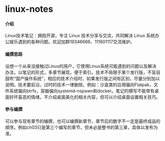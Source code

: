# linux-notes

#### 介绍
Linux技术笔记：拥抱开源，专注 Linux 技术分享与交流，共同解决 Linux 系统办公娱乐遇到的各种问题。欢迎加群19346666、111601117交流维护。

#### 编撰思路
设想一个从来没接触过Linux的用户，它使用Linux系统可能遇到的问题以及解决办法，以笔记的形式，多章节展现，便于索引。技术不局限于某个发行版，不盲目鼓吹“国产操作系统”，相应的技术介绍时，如果发行版之间有区别，尽量分别加以说明。技术要前沿，过时的技术一律删除。例如：沙盒类的应用偏向Flatpak，文件系统偏向btrfs，容器偏向systemd-nspawn和docker。笔记的撰写不能带有桌面好坏喜恶的情绪，不介绍桌面美化的相关内容，但可以介绍桌面设置相关技巧。

#### 参与编撰
可以参与现有章节的编撰，也可以编撰新章节，章节后的数字不一定是最终成品的顺序。例如ch03只是第三个编写的章节，但未必是整书的第三章，具体以发布为准。
